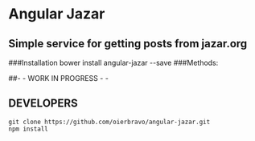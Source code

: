 # Angular Jazar
## Simple service for getting posts from jazar.org 
###Installation
	bower install angular-jazar --save
###Methods:

##- - WORK IN PROGRESS - - 
## DEVELOPERS
	git clone https://github.com/oierbravo/angular-jazar.git
	npm install